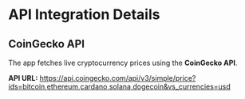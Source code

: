 # API Integration Details

## CoinGecko API

The app fetches live cryptocurrency prices using the **CoinGecko API**.

**API URL:**
https://api.coingecko.com/api/v3/simple/price?ids=bitcoin,ethereum,cardano,solana,dogecoin&vs_currencies=usd
